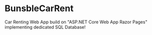 # BunsbleCarRent
 Car Renting Web App build on "ASP.NET Core Web App Razor Pages" implementing dedicated SQL Database!
